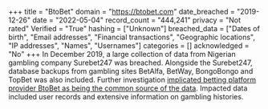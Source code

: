 +++
title = "BtoBet"
domain = "https://btobet.com"
date_breached = "2019-12-26"
date = "2022-05-04"
record_count = "444,241"
privacy = "Not rated"
Verified = "True"
hashing = ["Unknown"]
breached_data = ["Dates of birth", "Email addresses", "Financial transactions", "Geographic locations", "IP addresses", "Names", "Usernames"]
categories = []
acknowledged = "No"
+++
In December 2019, a large collection of data from Nigerian gambling company Surebet247 was breached. Alongside the Surebet247, database backups from gambling sites BetAlfa, BetWay, BongoBongo and TopBet was also included. Further investigation <a href="https://www.iafrikan.com/2020/01/09/btobet-sports-betting-technology-software-neuron-platform-surebet247-gambling-data-security-breach/" target="_blank" rel="noopener">implicated betting platform provider BtoBet as being the common source of the data</a>. Impacted data included user records and extensive information on gambling histories.

